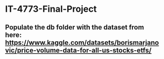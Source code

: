 # IT-4773-Final-Project

## Populate the db folder with the dataset from here: https://www.kaggle.com/datasets/borismarjanovic/price-volume-data-for-all-us-stocks-etfs/
